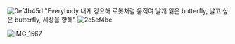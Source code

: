 ![0ef4b45d](https://github.com/user-attachments/assets/6a9e9f8f-371e-42a8-9c42-d1658edcfd90) "Everybody 내게 강요해 로봇처럼 움직여 날개 잃은 butterfly, 날고 싶은 butterfly, 세상을 향해" ![2c5ef4be](https://github.com/user-attachments/assets/8eb9587b-ee39-4ceb-81e6-402f5170f9aa)

                            


![IMG_1567](https://github.com/user-attachments/assets/6e29e5ac-3078-4e7e-a95c-15a4e975bcdf)


